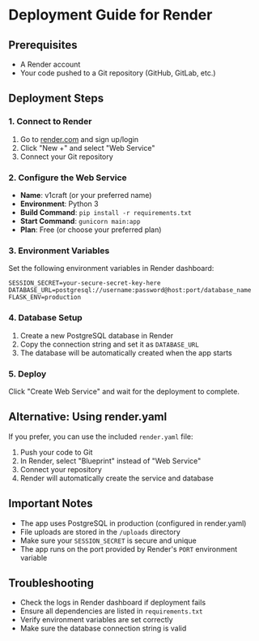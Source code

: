 # Deployment Guide for Render

## Prerequisites
- A Render account
- Your code pushed to a Git repository (GitHub, GitLab, etc.)

## Deployment Steps

### 1. Connect to Render
1. Go to [render.com](https://render.com) and sign up/login
2. Click "New +" and select "Web Service"
3. Connect your Git repository

### 2. Configure the Web Service
- **Name**: v1craft (or your preferred name)
- **Environment**: Python 3
- **Build Command**: `pip install -r requirements.txt`
- **Start Command**: `gunicorn main:app`
- **Plan**: Free (or choose your preferred plan)

### 3. Environment Variables
Set the following environment variables in Render dashboard:

```
SESSION_SECRET=your-secure-secret-key-here
DATABASE_URL=postgresql://username:password@host:port/database_name
FLASK_ENV=production
```

### 4. Database Setup
1. Create a new PostgreSQL database in Render
2. Copy the connection string and set it as `DATABASE_URL`
3. The database will be automatically created when the app starts

### 5. Deploy
Click "Create Web Service" and wait for the deployment to complete.

## Alternative: Using render.yaml
If you prefer, you can use the included `render.yaml` file:
1. Push your code to Git
2. In Render, select "Blueprint" instead of "Web Service"
3. Connect your repository
4. Render will automatically create the service and database

## Important Notes
- The app uses PostgreSQL in production (configured in render.yaml)
- File uploads are stored in the `/uploads` directory
- Make sure your `SESSION_SECRET` is secure and unique
- The app runs on the port provided by Render's `PORT` environment variable

## Troubleshooting
- Check the logs in Render dashboard if deployment fails
- Ensure all dependencies are listed in `requirements.txt`
- Verify environment variables are set correctly
- Make sure the database connection string is valid
